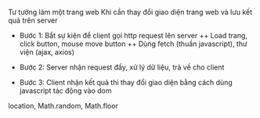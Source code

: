 Tư tưởng làm một trang web
Khi cần thay đổi giao diện trang web và lưu kết quả trên server
+ Bước 1: Bắt sự kiện để client gọi http request lên server
++ Load trang, click button, mouse move button
++ Dùng fetch (thuần javascript), thư viện (ajax, axios)

+ Bước 2: Server nhận request đấy, xử lý dữ liệu, trả về cho client

+ Bước 3: Client nhận kết quả thì thay đổi giao diện bằng cách dùng
javascript tác động vào dom

location, Math.random, Math.floor